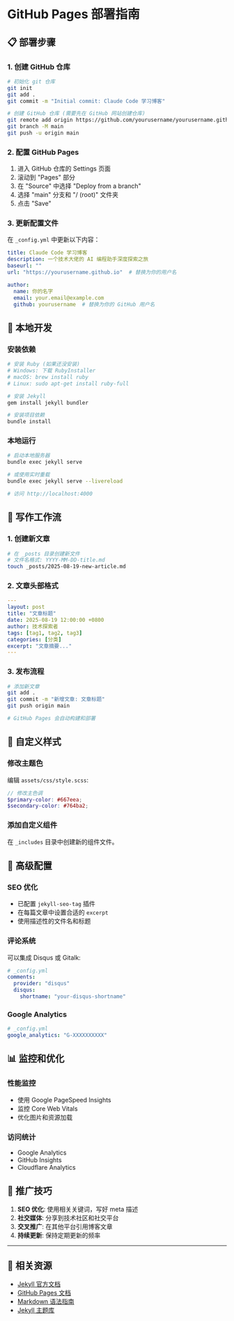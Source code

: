 # GitHub Pages 部署指南

## 📋 部署步骤

### 1. 创建 GitHub 仓库
```bash
# 初始化 git 仓库
git init
git add .
git commit -m "Initial commit: Claude Code 学习博客"

# 创建 GitHub 仓库 (需要先在 GitHub 网站创建仓库)
git remote add origin https://github.com/yourusername/yourusername.github.io.git
git branch -M main
git push -u origin main
```

### 2. 配置 GitHub Pages
1. 进入 GitHub 仓库的 Settings 页面
2. 滚动到 "Pages" 部分
3. 在 "Source" 中选择 "Deploy from a branch"
4. 选择 "main" 分支和 "/ (root)" 文件夹
5. 点击 "Save"

### 3. 更新配置文件
在 `_config.yml` 中更新以下内容：
```yaml
title: Claude Code 学习博客
description: 一个技术大佬的 AI 编程助手深度探索之旅
baseurl: ""
url: "https://yourusername.github.io"  # 替换为你的用户名

author:
  name: 你的名字
  email: your.email@example.com
  github: yourusername  # 替换为你的 GitHub 用户名
```

## 🚀 本地开发

### 安装依赖
```bash
# 安装 Ruby (如果还没安装)
# Windows: 下载 RubyInstaller
# macOS: brew install ruby
# Linux: sudo apt-get install ruby-full

# 安装 Jekyll
gem install jekyll bundler

# 安装项目依赖
bundle install
```

### 本地运行
```bash
# 启动本地服务器
bundle exec jekyll serve

# 或使用实时重载
bundle exec jekyll serve --livereload

# 访问 http://localhost:4000
```

## 📝 写作工作流

### 1. 创建新文章
```bash
# 在 _posts 目录创建新文件
# 文件名格式: YYYY-MM-DD-title.md
touch _posts/2025-08-19-new-article.md
```

### 2. 文章头部格式
```yaml
---
layout: post
title: "文章标题"
date: 2025-08-19 12:00:00 +0800
author: 技术探索者
tags: [tag1, tag2, tag3]
categories: [分类]
excerpt: "文章摘要..."
---
```

### 3. 发布流程
```bash
# 添加新文章
git add .
git commit -m "新增文章: 文章标题"
git push origin main

# GitHub Pages 会自动构建和部署
```

## 🎨 自定义样式

### 修改主题色
编辑 `assets/css/style.scss`:
```scss
// 修改主色调
$primary-color: #667eea;
$secondary-color: #764ba2;
```

### 添加自定义组件
在 `_includes` 目录中创建新的组件文件。

## 🔧 高级配置

### SEO 优化
- 已配置 `jekyll-seo-tag` 插件
- 在每篇文章中设置合适的 `excerpt`
- 使用描述性的文件名和标题

### 评论系统
可以集成 Disqus 或 Gitalk:
```yaml
# _config.yml
comments:
  provider: "disqus"
  disqus:
    shortname: "your-disqus-shortname"
```

### Google Analytics
```yaml
# _config.yml
google_analytics: "G-XXXXXXXXXX"
```

## 📊 监控和优化

### 性能监控
- 使用 Google PageSpeed Insights
- 监控 Core Web Vitals
- 优化图片和资源加载

### 访问统计
- Google Analytics
- GitHub Insights
- Cloudflare Analytics

## 🎯 推广技巧

1. **SEO 优化**: 使用相关关键词，写好 meta 描述
2. **社交媒体**: 分享到技术社区和社交平台
3. **交叉推广**: 在其他平台引用博客文章
4. **持续更新**: 保持定期更新的频率

---

## 🔗 相关资源

- [Jekyll 官方文档](https://jekyllrb.com/)
- [GitHub Pages 文档](https://docs.github.com/en/pages)
- [Markdown 语法指南](https://guides.github.com/features/mastering-markdown/)
- [Jekyll 主题库](https://jekyllthemes.io/)